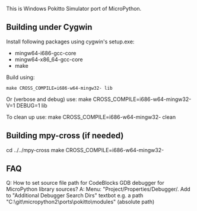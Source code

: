 This is Windows Pokitto Simulator port of MicroPython.


Building under Cygwin
---------------------

Install following packages using cygwin's setup.exe:

* mingw64-i686-gcc-core
* mingw64-x86_64-gcc-core
* make

Build using:

    make CROSS_COMPILE=i686-w64-mingw32- lib
    
Or (verbose and debug) use:
    make CROSS_COMPILE=i686-w64-mingw32- V=1 DEBUG=1 lib

To clean up use:
     make CROSS_COMPILE=i686-w64-mingw32- clean
   

Building mpy-cross (if needed)
------------------------------
cd ../../mpy-cross
make CROSS_COMPILE=i686-w64-mingw32-

FAQ
-----------------------------
Q: How to set source file path for CodeBlocks GDB debugger for MicroPython library sources?
A: Menu: "Project/Properties/Debugger/. Add to "Additional Debugger Search Dirs" textbot  e.g. a path "C:\git\micropython2\ports\pokitto\modules" (absolute path)
